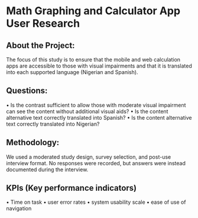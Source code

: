 # Math Graphing and Calculator App User Research

## About the Project: 
The focus of this study is to ensure that the mobile and web calculation apps are accessible to those with visual impairments and that it is translated into each supported language (Nigerian and Spanish).

## Questions: 
•	Is the contrast sufficient to allow those with moderate visual impairment can see the content without additional visual aids?
•	Is the content alternative text correctly translated into Spanish?
•	Is the content alternative text correctly translated into Nigerian?

## Methodology:
We used a moderated study design, survey selection, and post-use interview format.  No responses were recorded, but answers were instead documented during the interview.

## KPIs (Key performance indicators)
•	Time on task
•	user error rates
•	system usability scale
•	ease of use of navigation
